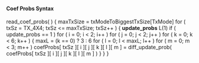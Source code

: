 #### Coef Probs Syntax

<div class="syntax">
read_coef_probs( ) {
    maxTxSize = txModeToBiggestTxSize[TxMode]
    for ( txSz = TX_4X4; txSz <= maxTxSize; txSz++ ) {
        <b>update_probs</b>                                                  L(1)
        if ( update_probs == 1 )
            for ( i = 0; i < 2; i++ )
                for ( j = 0; j < 2; j++ )
                    for ( k = 0; k < 6; k++ ) {
                        maxL = (k == 0) ? 3 : 6
                        for ( l = 0; l < maxL; l++ )
                            for ( m = 0; m < 3; m++ )
                                coefProbs[ txSz ][ i ][ j ][ k ][ l ][ m ] =
diff_update_prob( coefProbs[ txSz ][ i ][ j ][ k ][ l ][ m ] )
                    }
    }
}
</div>
